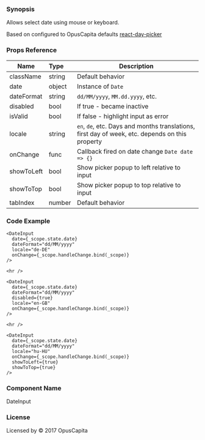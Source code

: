 ### Synopsis

Allows select date using mouse or keyboard.

Based on configured to OpusCapita defaults [react-day-picker](https://github.com/gpbl/react-day-picker)

### Props Reference

| Name                           | Type                    | Description                                                                                     |
| ------------------------------ | :---------------------- | -----------------------------------------------------------                                     |
| className                      | string                  | Default behavior                                                                                |
| date                           | object                  | Instance of `Date`                                                                              |
| dateFormat                     | string                  | `dd/MM/yyyy`, `MM.dd.yyyy`, etc.                                                                |
| disabled                       | bool                    | If true - became inactive                                                                       |
| isValid                        | bool                    | If false - highlight input as error                                                             |
| locale                         | string                  | `en`, `de`, etc. Days and months translations, first day of week, etc. depends on this property |
| onChange                       | func                    | Callback fired on date change `Date date => {}`                                                 |
| showToLeft                     | bool                    | Show picker popup to left relative to input                                                     |
| showToTop                      | bool                    | Show picker popup to top relative to input                                                      |
| tabIndex                       | number                  | Default behavior                                                                                |

### Code Example

```
<DateInput
  date={_scope.state.date}
  dateFormat="dd/MM/yyyy"
  locale="de-DE"
  onChange={_scope.handleChange.bind(_scope)}
/>

<hr />

<DateInput
  date={_scope.state.date}
  dateFormat="dd/MM/yyyy"
  disabled={true}
  locale="en-GB"
  onChange={_scope.handleChange.bind(_scope)}
/>

<hr />

<DateInput
  date={_scope.state.date}
  dateFormat="dd/MM/yyyy"
  locale="hu-HU"
  onChange={_scope.handleChange.bind(_scope)}
  showToLeft={true}
  showToTop={true}
/>
```

### Component Name

DateInput

### License

Licensed by © 2017 OpusCapita

